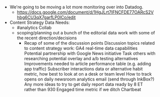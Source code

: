 - We're going to be moving a lot more monitoring over into Datadog.
	- https://docs.google.com/document/d/1HgJLrt7IFNCFDE77OARcS2Vhbg6CU3qX7garfLP0lCo/edit
- Content Strategy Data Needs:
	- #analytics Collab
	- scoping/planning out a bunch of the editorial data work with some of the recent direction/decisions
		- Recap of some of the discussion points
		  Discussion topics related to content strategy work:
		  GA4 real-time data capabilities
		  Potential partnership with Google News initiative
		  Task others with researching potential overlay and a/b testing alternatives
		  Improvements needed to article performance table (e.g. adding app traffic)
		  Subscriber interactions data or alternative habit metric, how best to look at on a desk or team level
		  How to track opens on daily newsroom analytics email (send through InkBox?)
		  Any more ideas to try to get daily report data ready by 8 ET rather than 930
		  Engaged time metric if we ditch Chartbeat